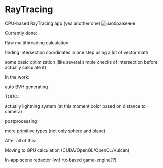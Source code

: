 # RayTracing
CPU-based RayTracing app (yea another one)
![изображение](https://github.com/LaLKa1/RayTracing/assets/63583139/b1806e7e-89cb-43c9-b029-0d96635b8585)

Currently done:

  Raw multithreading calculation
  
  finding intersection coordinates in one step using a lot of vector math
  
  some basic optimization (like several simple checks of intersection before actually calculate it)
  
In the work:

  auto BVH generating
  
TODO:

  actually lightning system (at this moment color based on distance to camera)
  
  postprocessing
  
  more primitive types (not only sphere and plane)
  
After all of this:

  Moving to GPU calculation (CUDA/OpenGL/OpenCL/Vulcan)
  
  In-app scene redactor (wtf rtx-based game-engine??)
  
